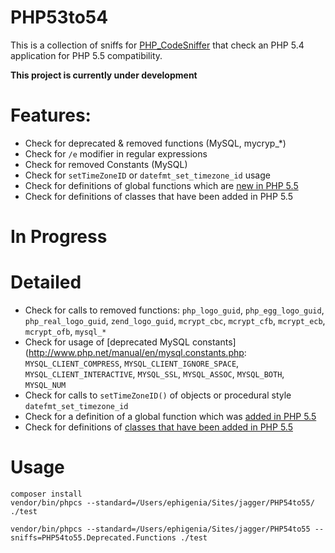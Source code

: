 PHP53to54
===============================================================================
This is a collection of sniffs for [PHP_CodeSniffer](http://pear.php.net/PHP_CodeSniffer) that check an PHP 5.4 application for PHP 5.5 compatibility.

**This project is currently under development**

# Features:
* Check for deprecated & removed functions (MySQL, mycryp_*)
* Check for `/e` modifier in regular expressions
* Check for removed Constants (MySQL)
* Check for `setTimeZoneID` or `datefmt_set_timezone_id` usage
* Check for definitions of global functions which are [new in PHP 5.5](http://www.php.net/manual/en/migration55.new-functions.php)
* Check for definitions of classes that have been added in PHP 5.5

# In Progress

# Detailed
* Check for calls to removed functions: `php_logo_guid`, `php_egg_logo_guid`, `php_real_logo_guid`, `zend_logo_guid`, `mcrypt_cbc`, `mcrypt_cfb`, `mcrypt_ecb`, `mcrypt_ofb`, `mysql_*`
* Check for usage of [deprecated MySQL constants](http://www.php.net/manual/en/mysql.constants.php: `MYSQL_CLIENT_COMPRESS`, `MYSQL_CLIENT_IGNORE_SPACE`, `MYSQL_CLIENT_INTERACTIVE`, `MYSQL_SSL`, `MYSQL_ASSOC`, `MYSQL_BOTH`, `MYSQL_NUM`
* Check for calls to `setTimeZoneID()` of objects or procedural style `datefmt_set_timezone_id`
* Check for a definition of a global function which was [added in PHP 5.5](http://www.php.net/manual/en/migration55.new-functions.php)
* Check for definitions of [classes that have been added in PHP 5.5](http://www.php.net/manual/en/migration55.classes.php)

# Usage

	composer install
	vendor/bin/phpcs --standard=/Users/ephigenia/Sites/jagger/PHP54to55/ ./test

	vendor/bin/phpcs --standard=/Users/ephigenia/Sites/jagger/PHP54to55 --sniffs=PHP54to55.Deprecated.Functions ./test